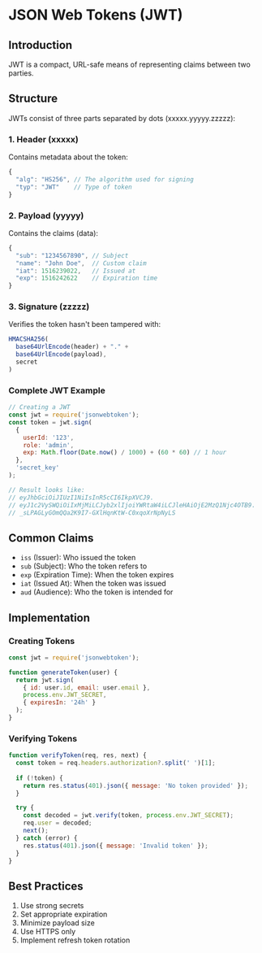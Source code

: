 # JSON Web Tokens (JWT)

## Introduction
JWT is a compact, URL-safe means of representing claims between two parties.

## Structure
JWTs consist of three parts separated by dots (xxxxx.yyyyy.zzzzz):

### 1. Header (xxxxx)
Contains metadata about the token:
```javascript
{
  "alg": "HS256", // The algorithm used for signing
  "typ": "JWT"    // Type of token
}
```

### 2. Payload (yyyyy)
Contains the claims (data):
```javascript
{
  "sub": "1234567890", // Subject
  "name": "John Doe",  // Custom claim
  "iat": 1516239022,   // Issued at
  "exp": 1516242622    // Expiration time
}
```

### 3. Signature (zzzzz)
Verifies the token hasn't been tampered with:
```javascript
HMACSHA256(
  base64UrlEncode(header) + "." +
  base64UrlEncode(payload),
  secret
)
```

### Complete JWT Example
```javascript
// Creating a JWT
const jwt = require('jsonwebtoken');
const token = jwt.sign(
  { 
    userId: '123',
    role: 'admin',
    exp: Math.floor(Date.now() / 1000) + (60 * 60) // 1 hour
  },
  'secret_key'
);

// Result looks like:
// eyJhbGciOiJIUzI1NiIsInR5cCI6IkpXVCJ9.
// eyJ1c2VySWQiOiIxMjMiLCJyb2xlIjoiYWRtaW4iLCJleHAiOjE2MzQ1Njc4OTB9.
// _sLPAGLyGOmQQa2K9I7-GXlHqnKtW-C0xqoXrNpNyLS
```

## Common Claims
- `iss` (Issuer): Who issued the token
- `sub` (Subject): Who the token refers to
- `exp` (Expiration Time): When the token expires
- `iat` (Issued At): When the token was issued
- `aud` (Audience): Who the token is intended for

## Implementation

### Creating Tokens
```javascript
const jwt = require('jsonwebtoken');

function generateToken(user) {
  return jwt.sign(
    { id: user.id, email: user.email },
    process.env.JWT_SECRET,
    { expiresIn: '24h' }
  );
}
```

### Verifying Tokens
```javascript
function verifyToken(req, res, next) {
  const token = req.headers.authorization?.split(' ')[1];
  
  if (!token) {
    return res.status(401).json({ message: 'No token provided' });
  }

  try {
    const decoded = jwt.verify(token, process.env.JWT_SECRET);
    req.user = decoded;
    next();
  } catch (error) {
    res.status(401).json({ message: 'Invalid token' });
  }
}
```

## Best Practices
1. Use strong secrets
2. Set appropriate expiration
3. Minimize payload size
4. Use HTTPS only
5. Implement refresh token rotation 